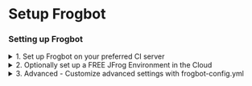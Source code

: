 # Setup Frogbot

### Setting up Frogbot

<details>

<summary>1. Set up Frogbot on your preferred CI server</summary>

* [GitHub Actions](../../jfrog-applications/frogbot/get-started/setting-frogbot-on-github-repositories.md)
* [Jenkins](../../jfrog-applications/frogbot/get-started/set-up-frogbot-using-jenkins.md)
* [JFrog Pipelines](../../jfrog-applications/frogbot/get-started/installing-frogbot-on-jfrog-pipelines.md)
* [GitLab Pipelines](../../jfrog-applications/frogbot/get-started/installing-frogbot-on-gitlab-repositories.md)
* [Azure Pipelines](../../jfrog-applications/frogbot/get-started/installing-frogbot-on-azure-repositories.md)

</details>

<details>

<summary>2. Optionally set up a FREE JFrog Environment in the Cloud</summary>

Frogbot requires a JFrog environment to scan your projects. If you don't have an environment, we can set up a free environment in the cloud for you. Just run one of the following commands in your terminal to set up an environment in less than a minute.

The commands will do the following:

1. Install [JFrog CLI](https://www.jfrog.com/confluence/display/CLI/JFrog+CLI) on your machine.
2. Create a FREE JFrog environment in the cloud for you.

**For macOS and Linux, use curl**

```
curl -fL "https://getcli.jfrog.io?setup" | sh
```

**For Windows, use PowerShell**

```
powershell "Start-Process -Wait -Verb RunAs powershell '-NoProfile iwr https://releases.jfrog.io/artifactory/jfrog-cli/v2-jf/[RELEASE]/jfrog-cli-windows-amd64/jf.exe -OutFile $env:SYSTEMROOT\system32\jf.exe'" ; jf setup
```

After the setup is complete, you'll receive an email with your JFrog environment connection details, which can be stored as secrets in Git.

</details>

<details>

<summary>3. Advanced - Customize advanced settings with frogbot-config.yml</summary>

* [Creating the frogbot-config.yml file](../../jfrog-applications/frogbot/get-started/frogbot-configuration.md)

</details>
